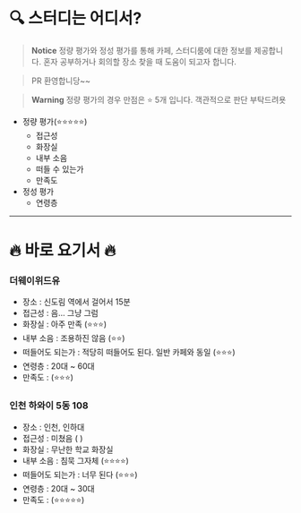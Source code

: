 # 🔍 스터디는 어디서?

> **Notice**
> 정량 평가와 정성 평가를 통해 카페, 스터디룸에 대한 정보를 제공합니다. 혼자 공부하거나 회의할 장소 찾을 때 도움이 되고자 합니다.

> PR 환영합니당~~

> **Warning**
> 정량 평가의 경우 만점은 ⭐ 5개 입니다. 객관적으로 판단 부탁드려욧

* 정량 평가(⭐⭐⭐⭐⭐)
  * 접근성
  * 화장실
  * 내부 소음
  * 떠들 수 있는가
  * 만족도
* 정성 평가
  * 연령층

---

# 🔥 바로 요기서 🔥
### 더웨이위드유 

* 장소 : 신도림 역에서 걸어서 15분
* 접근성 : 음… 그냥 그럼
* 화장실 : 아주 만족 (⭐⭐⭐)
* 내부 소음 : 조용하진 않음 (⭐⭐)
* 떠들어도 되는가 : 적당히 떠들어도 된다. 일반 카페와 동일 (⭐⭐⭐)
* 연령층 : 20대 ~ 60대
* 만족도 : (⭐⭐⭐)

### 인천 하와이 5동 108
* 장소 : 인천, 인하대
* 접근성 : 미쳤음 ( )
* 화장실 : 무난한 학교 화장실 
* 내부 소음 : 침묵 그자체 (⭐⭐⭐⭐)
* 떠들어도 되는가 : 너무 된다 (⭐⭐⭐)
* 연령층 : 20대 ~ 30대
* 만족도 : (⭐⭐⭐⭐⭐)  
